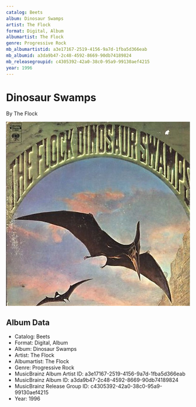 ```yaml
---
catalog: Beets
album: Dinosaur Swamps
artist: The Flock
format: Digital, Album
albumartist: The Flock
genre: Progressive Rock
mb_albumartistid: a3e17167-2519-4156-9a7d-1fba5d366eab
mb_albumid: a3da9b47-2c48-4592-8669-90db74189824
mb_releasegroupid: c4305392-42a0-38c0-95a9-99130aef4215
year: 1996
---
```


# Dinosaur Swamps

By The Flock

![](../../assets/beetscovers/The_Flock-Dinosaur_Swamps.jpg)

## Album Data

- Catalog: Beets
- Format: Digital, Album
- Album: Dinosaur Swamps
- Artist: The Flock
- Albumartist: The Flock
- Genre: Progressive Rock
- MusicBrainz Album Artist ID: a3e17167-2519-4156-9a7d-1fba5d366eab
- MusicBrainz Album ID: a3da9b47-2c48-4592-8669-90db74189824
- MusicBrainz Release Group ID: c4305392-42a0-38c0-95a9-99130aef4215
- Year: 1996

